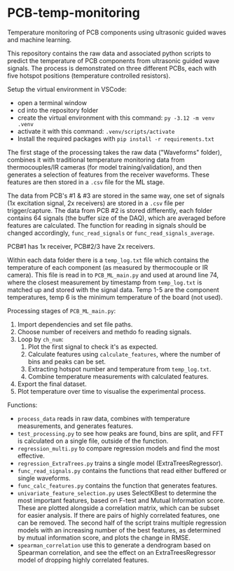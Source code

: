 # PCB-temp-monitoring
Temperature monitoring of PCB components using ultrasonic guided waves and machine learning.

This repository contains the raw data and associated python scripts to predict the temperature of PCB components from ultrasonic guided wave signals. The process is demonstrated on three different PCBs, each with five hotspot positions (temperature controlled resistors). 

Setup the virtual environment in VSCode:
- open a terminal window
- cd into the repository folder
- create the virtual environment with this command: `py -3.12 -m venv .venv`
- activate it with this command: `.venv/scripts/activate`
- Install the required packages with `pip install -r requirements.txt`

The first stage of the processing takes the raw data ("Waveforms" folder), combines it with traditional temperature monitoring data from thermocouples/IR cameras (for model training/validation), and then generates a selection of features from the receiver waveforms. These features are then stored in a `.csv` file for the ML stage. 

The data from PCB's #1 & #3 are stored in the same way, one set of signals (1x excitation signal, 2x receivers) are stored in a `.csv` file per trigger/capture. The data from PCB #2 is stored differently, each folder contains 64 signals (the buffer size of the DAQ), which are averaged before features are calculated. The function for reading in signals should be changed accordingly, `func_read_signals` or `func_read_signals_average`.

PCB#1 has 1x receiver, PCB#2/3 have 2x receivers.

Within each data folder there is a `temp_log.txt` file which contains the temperature of each component (as measured by thermocouple or IR camera). This file is read in to `PCB_ML_main.py` and used at around line 74, where the closest measurement by timestamp from `temp_log.txt` is matched up and stored with the signal data. Temp 1-5 are the component temperatures, temp 6 is the minimum temperature of the board (not used).

Processing stages of `PCB_ML_main.py`:
1. Import dependencies and set file paths.
2. Choose number of receivers and methdo fo reading signals.
3. Loop by `ch_num`:
    1. Plot the first signal to check it's as expected.
    2. Calculate features using `calculate_features`, where the number of bins and peaks can be set.
    3. Extracting hotspot number and temperature from `temp_log.txt`.
    4. Combine temperature measurements with calculated features.
4. Export the final dataset.
5. Plot temperature over time to visualise the experimental process.

Functions:
 - `process_data` reads in raw data, combines with temperature
   measurements, and generates features. 
 - `test_processing.py` to see how
   peaks are found, bins are split, and FFT is calculated on a single
   file, outside of the function. 
- `regression_multi.py` to compare
   regression models and find the most effective.
- `regression_ExtraTrees.py` trains a single model
   (ExtraTreesRegressor). 
- `func_read_signals.py` contains the functions
   that read either buffered or single waveforms.
- `func_calc_features.py` contains the function that generates
   features.
- `univariate_feature_selection.py` uses SelectKBest to determine the most important features, based on F-test and Mutual Information score. These are plotted alongside a correlation matrix, which can be subset for easier analysis. If there are pairs of highly correlated features, one can be removed. The second half of the script trains multiple regression models with an increasing number of the best features, as determined by mutual information score, and plots the change in RMSE. 
- `spearman_correlation` use this to generate a dendrogram based on Spearman correlation, and see the effect on an ExtraTreesRegressor model of dropping highly correlated features.
